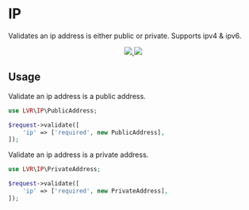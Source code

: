 # IP

Validates an ip address is either public or private. Supports ipv4 & ipv6.

<p align="center">
  <a href="https://github.com/laravel-validation-rules/ip/blob/master/LICENSE">
    <img src="https://img.shields.io/github/license/laravel-validation-rules/ip.svg?style=flat-square">
  </a>
  <a href="https://twitter.com/clarkeash">
    <img src="http://img.shields.io/badge/author-@clarkeash-blue.svg?style=flat-square">
  </a>
</p>

## Usage

Validate an ip address is a public address.

```php
use LVR\IP\PublicAddress;

$request->validate([
    'ip' => ['required', new PublicAddress],
]);
```

Validate an ip address is a private address.

```php
use LVR\IP\PrivateAddress;

$request->validate([
    'ip' => ['required', new PrivateAddress],
]);
```
